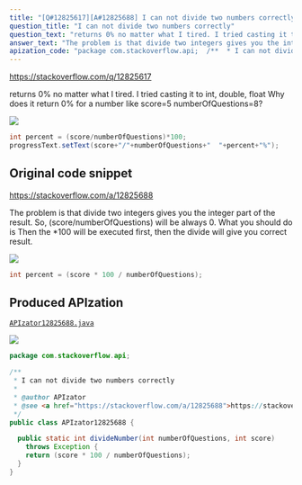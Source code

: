 ```yaml
---
title: "[Q#12825617][A#12825688] I can not divide two numbers correctly"
question_title: "I can not divide two numbers correctly"
question_text: "returns 0% no matter what I tired. I tried casting it to int, double, float Why does it return 0% for a number like score=5 numberOfQuestions=8?"
answer_text: "The problem is that divide two integers gives you the integer part of the result. So,  (score/numberOfQuestions) will be always 0. What you should do is Then the *100 will be executed first, then the divide will give you correct result."
apization_code: "package com.stackoverflow.api;  /**  * I can not divide two numbers correctly  *  * @author APIzator  * @see <a href=\"https://stackoverflow.com/a/12825688\">https://stackoverflow.com/a/12825688</a>  */ public class APIzator12825688 {    public static int divideNumber(int numberOfQuestions, int score)     throws Exception {     return (score * 100 / numberOfQuestions);   } }"
---
```


https://stackoverflow.com/q/12825617

returns 0% no matter what I tired. I tried casting it to int, double, float
Why does it return 0% for a number like score=5 numberOfQuestions=8?


<div class="code-logo"><img src="/stackoverflow.png" /></div>

```java
int percent = (score/numberOfQuestions)*100;
progressText.setText(score+"/"+numberOfQuestions+"  "+percent+"%");
```


## Original code snippet

https://stackoverflow.com/a/12825688

The problem is that divide two integers gives you the integer part of the result. So,  (score/numberOfQuestions) will be always 0.
What you should do is
Then the *100 will be executed first, then the divide will give you correct result.

<div class="code-logo"><img src="/stackoverflow.png" /></div>

```java
int percent = (score * 100 / numberOfQuestions);
```

## Produced APIzation

[`APIzator12825688.java`](https://github.com/pasqualesalza/apization-temp-data/raw/master/search/APIzator12825688.java)

<div class="code-logo"><img src="/apizator.png" /></div>

```java
package com.stackoverflow.api;

/**
 * I can not divide two numbers correctly
 *
 * @author APIzator
 * @see <a href="https://stackoverflow.com/a/12825688">https://stackoverflow.com/a/12825688</a>
 */
public class APIzator12825688 {

  public static int divideNumber(int numberOfQuestions, int score)
    throws Exception {
    return (score * 100 / numberOfQuestions);
  }
}

```